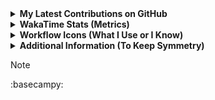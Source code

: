 <details>
  <summary><b>My Latest Contributions on GitHub</b></summary>
  <br />
  
<!--START_SECTION:activity-->
- ⭐ Added a star to [shikr/xDE](https://github.com/shikr/xDE)
- ⭐ Added a star to [kr1sp1n/awesome-gemini](https://github.com/kr1sp1n/awesome-gemini)
- 🍱 Pushed [feat: weekly changes](https://github.com/hyduez/dotfiles/commit/cda4c8ae9283a7f44bd0b7f22596ce7f75242d5f) in [hyduez/dotfiles](https://github.com/hyduez/dotfiles)
- ⭐ Added a star to [ipetkov/crane](https://github.com/ipetkov/crane)
- 💬 Created [comment](https://github.com/Ecuador-In-Tech/web/issues/26#issuecomment-2849382807) at [#26](https://github.com/Ecuador-In-Tech/web/issues/26) in [Ecuador-In-Tech/web](https://github.com/Ecuador-In-Tech/web)
<!--END_SECTION:activity-->

</details>

<details>
  <summary><b>WakaTime Stats (Metrics)</b></summary>
  <br />
  
  <!--START_SECTION:waka-->
**I'm a Night 🦉** 

```text
🌞 Morning                8 commits           ⣿⣀⣀⣀⣀⣀⣀⣀⣀⣀⣀⣀⣀⣀⣀⣀⣀⣀⣀⣀⣀⣀⣀⣀⣀   05.59 % 
🌆 Daytime                53 commits          ⣿⣿⣿⣿⣿⣿⣿⣿⣿⣀⣀⣀⣀⣀⣀⣀⣀⣀⣀⣀⣀⣀⣀⣀⣀   37.06 % 
🌃 Evening                59 commits          ⣿⣿⣿⣿⣿⣿⣿⣿⣿⣿⣀⣀⣀⣀⣀⣀⣀⣀⣀⣀⣀⣀⣀⣀⣀   41.26 % 
🌙 Night                  23 commits          ⣿⣿⣿⣿⣀⣀⣀⣀⣀⣀⣀⣀⣀⣀⣀⣀⣀⣀⣀⣀⣀⣀⣀⣀⣀   16.08 % 
```


📊 **This Week I Spent My Time On** 

```text
🕑︎ Time Zone: America/Guayaquil

💬 Programming Languages: 
Rust                     6 hrs 3 mins        ⣿⣿⣿⣿⣿⣿⣿⣿⣿⣀⣀⣀⣀⣀⣀⣀⣀⣀⣀⣀⣀⣀⣀⣀⣀   37.58 % 
Nix                      3 hrs               ⣿⣿⣿⣿⣿⣀⣀⣀⣀⣀⣀⣀⣀⣀⣀⣀⣀⣀⣀⣀⣀⣀⣀⣀⣀   18.65 % 
C++                      2 hrs 37 mins       ⣿⣿⣿⣿⣀⣀⣀⣀⣀⣀⣀⣀⣀⣀⣀⣀⣀⣀⣀⣀⣀⣀⣀⣀⣀   16.23 % 
Markdown                 1 hr 22 mins        ⣿⣿⣀⣀⣀⣀⣀⣀⣀⣀⣀⣀⣀⣀⣀⣀⣀⣀⣀⣀⣀⣀⣀⣀⣀   08.51 % 
JSON                     27 mins             ⣿⣀⣀⣀⣀⣀⣀⣀⣀⣀⣀⣀⣀⣀⣀⣀⣀⣀⣀⣀⣀⣀⣀⣀⣀   02.82 % 

🔥 Editors: 
Neovim                   16 hrs 7 mins       ⣿⣿⣿⣿⣿⣿⣿⣿⣿⣿⣿⣿⣿⣿⣿⣿⣿⣿⣿⣿⣿⣿⣿⣿⣿   100.00 % 

🐱‍💻 Projects: 
tests                    10 hrs 26 mins      ⣿⣿⣿⣿⣿⣿⣿⣿⣿⣿⣿⣿⣿⣿⣿⣿⣀⣀⣀⣀⣀⣀⣀⣀⣀   64.72 % 
paulov                   1 hr 53 mins        ⣿⣿⣿⣀⣀⣀⣀⣀⣀⣀⣀⣀⣀⣀⣀⣀⣀⣀⣀⣀⣀⣀⣀⣀⣀   11.74 % 
hyduez                   1 hr                ⣿⣿⣀⣀⣀⣀⣀⣀⣀⣀⣀⣀⣀⣀⣀⣀⣀⣀⣀⣀⣀⣀⣀⣀⣀   06.25 % 
charta-desktop           48 mins             ⣿⣀⣀⣀⣀⣀⣀⣀⣀⣀⣀⣀⣀⣀⣀⣀⣀⣀⣀⣀⣀⣀⣀⣀⣀   05.02 % 
zathura-markdown-rs      39 mins             ⣿⣀⣀⣀⣀⣀⣀⣀⣀⣀⣀⣀⣀⣀⣀⣀⣀⣀⣀⣀⣀⣀⣀⣀⣀   04.09 % 

💻 Operating System: 
Linux                    16 hrs 7 mins       ⣿⣿⣿⣿⣿⣿⣿⣿⣿⣿⣿⣿⣿⣿⣿⣿⣿⣿⣿⣿⣿⣿⣿⣿⣿   100.00 % 
```


<!--END_SECTION:waka-->

<p align="center">
  <img height=150 src="https://github-readme-stats.vercel.app/api?username=hyduez&rank_icon=github" />
  <img height=150 src="https://github-readme-stats.vercel.app/api/top-langs?username=hyduez&layout=compact&langs_count=8&card_width=320" />
</p>
<hr />
<p align="center">
  <img height=300 align="center" src="https://github-readme-stats.vercel.app/api/wakatime?username=hyduez&layout=compact" />
</p>
</details>

<details>
  <summary><b>Workflow Icons (What I Use or I Know)</b></summary>
  <br />
  <img src="https://go-skill-icons.vercel.app/api/icons?i=bash,bun,codeberg,cpp,css,dailydev,devto,discord,git,gitea,github,githubactions,githubpages,html,huggingface,i3,javascript,json,kitty,lazyvim,librewolf,linux,markdown,mongodb,nextjs,nixos,nodejs,opensource,proton,reddit,tailwindcss,telegram,typescript,vercel,vim,x,yaml,yarn" alt="skills" />
</details>

<details>
  <summary><b>Additional Information (To Keep Symmetry)</b></summary>
  <br />
 <p>I'm 17 y/o and I'm in 2nd grade of High-school, self-tought programmer since 2021 (I was 13 y/o). I'm currently interesed on learning <s>C++</s> Rust, to create an app made with GTK libs, to make it cross-platforms and more reliable on Linux/BSD systems. Also I have in mind do a protocol with ssh-key validation and a lock file to make a private social media, reproducible to make it self-hosted.</p>
 <p>In my system I'm using Void Linux, with glibc as standard lib, and Nix to create development environments. However, I have been using more distributions before, like Fedora-based distros, Arch-based, Debian-based, NixOS and this one.</p>
 <p>I started to code with NodeJS runtime, and the last project with it was a LSP to deploy a presence to Discord, that is hosted by <a href="https://github.com/doupkg">@doupkg</a> org, which I'm part of it. Also I'm member of <a href="https://github.com/nosesisaid">@nosesisaid</a>, which is the organization that have the project I mentioned first, an app with GTK.</p>
  
| | Service's name | How to reach me | | Service's name | How to reach me | |
| ------------- | ------------- | ------------- | ------------- | ------------- | ------------- | ------------- |
| | Matrix | [@paulo:envs.net](https://matrix.to/#/@paulo:envs.net) | | Reddit | [u/hyduez](https://reddit.com/u/hyduez) | |
| | Telegram  | [@hyduez](https://hyduez.t.me/) | | Youtube | [@code-dev](https://youtube.com/@code-dev) | |
</details>

> [!NOTE]
>  :basecampy:
